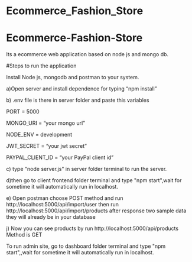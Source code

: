 # Ecommerce_Fashion_Store

# Ecommerce-Fashion-Store
Its a ecommerce web application  based on node js and mongo db.

#Steps to run the application

Install Node js, mongodb and postman to your system.

a)Open server and install dependence for typing “npm install”

b) .env file is there in server folder and paste this variables 

PORT = 5000

MONGO_URI = “your mongo url”

NODE_ENV = development

JWT_SECRET = “your jwt secret”

PAYPAL_CLIENT_ID = “your PayPal client id”

c) type "node server.js" in server folder terminal to run the server.

d)then go to client frontend folder terminal and type "npm start",wait for sometime it will automatically run in localhost.

e) Open postman choose POST method and run http://localhost:5000/api/import/user then run http://localhost:5000/api/import/products after response two sample data they will already be in your database

j) Now you can see products by run http://localhost:5000/api/products Method is GET

To run admin site, go to dashboard folder terminal and type "npm start",,wait for sometime it will automatically run in localhost.

